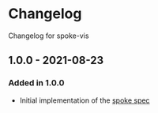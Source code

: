 # Changelog

Changelog for spoke-vis

## 1.0.0 - 2021-08-23

### Added in 1.0.0

* Initial implementation of the [spoke spec](https://drive.google.com/file/d/1DzIRM11UMtB9ygk8PrZFYHdbL1WTrIp2/view)
